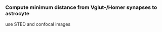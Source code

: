<h3>Compute minimum distance from Vglut-/Homer synapses to astrocyte</h3>
use STED and confocal images
